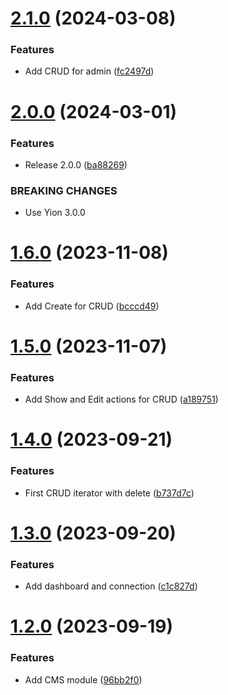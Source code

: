 # [2.1.0](https://github.com/boutdecode/site-template/compare/v2.0.0...v2.1.0) (2024-03-08)


### Features

* Add CRUD for admin ([fc2497d](https://github.com/boutdecode/site-template/commit/fc2497d75220753d87c9a67f0023c3eaa6ddd371))

# [2.0.0](https://github.com/boutdecode/site-template/compare/v1.6.0...v2.0.0) (2024-03-01)


### Features

* Release 2.0.0 ([ba88269](https://github.com/boutdecode/site-template/commit/ba882698f5cc6680c74afeb8c747a3e21d2c1d87))


### BREAKING CHANGES

* Use Yion 3.0.0

# [1.6.0](https://github.com/boutdecode/site-template/compare/v1.5.0...v1.6.0) (2023-11-08)


### Features

* Add Create for CRUD ([bcccd49](https://github.com/boutdecode/site-template/commit/bcccd49657be28d5cdaa91b68887184737da78b7))

# [1.5.0](https://github.com/boutdecode/site-template/compare/v1.4.0...v1.5.0) (2023-11-07)


### Features

* Add Show and Edit actions for CRUD ([a189751](https://github.com/boutdecode/site-template/commit/a18975193691e550ded940bd611702b407c6916c))

# [1.4.0](https://github.com/boutdecode/site-template/compare/v1.3.0...v1.4.0) (2023-09-21)


### Features

* First CRUD iterator with delete ([b737d7c](https://github.com/boutdecode/site-template/commit/b737d7c7b9bfa995c4acacb13e321f7137aba32e))

# [1.3.0](https://github.com/boutdecode/site-template/compare/v1.2.0...v1.3.0) (2023-09-20)


### Features

* Add dashboard and connection ([c1c827d](https://github.com/boutdecode/site-template/commit/c1c827d759f7fb8db1ee8ee94c3b5c0d914a6500))

# [1.2.0](https://github.com/boutdecode/site-template/compare/v1.1.0...v1.2.0) (2023-09-19)


### Features

* Add CMS module ([96bb2f0](https://github.com/boutdecode/site-template/commit/96bb2f09c9392f3d8fe6b1997e3ed5919e473c32))
